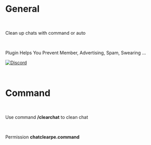 # General

<br>

Clean up chats with command or auto

<br>

Plugin Helps You Prevent Member, Advertising, Spam, Swearing ...


[![Discord](https://img.shields.io/discord/965662639168569394.svg?label=&logo=discord&logoColor=ffffff&color=7389D8&labelColor=6A7EC2)](https://discord.gg/34PC5u9W)

<br>

# Command

<br>

Use command **/clearchat** to clean chat

<br>

Permission **chatclearpe.command**
